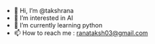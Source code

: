 - 👋 Hi, I’m @takshrana
- 👀 I’m interested in AI
- 🌱 I’m currently learning python
- 📫 How to reach me : ranataksh03@gmail.com

<!---
takshrana/takshrana is a ✨ special ✨ repository because its `README.md` (this file) appears on your GitHub profile.
You can click the Preview link to take a look at your changes.
--->

